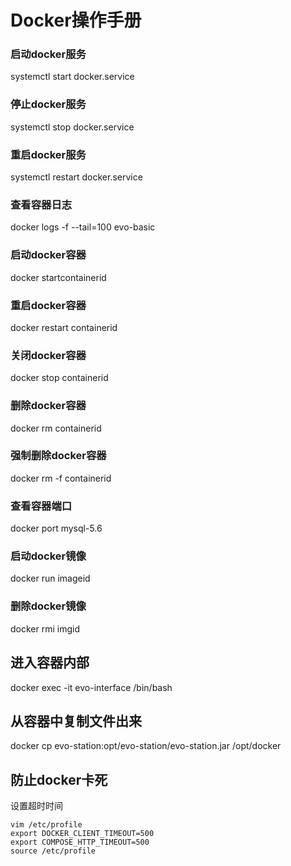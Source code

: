 # Docker操作手册

### 启动docker服务
systemctl start docker.service		
### 停止docker服务		
systemctl stop docker.service	
### 重启docker服务			
systemctl restart docker.service			

### 查看容器日志
docker logs -f --tail=100 evo-basic			

### 启动docker容器
docker startcontainerid				
### 重启docker容器
docker restart containerid				
### 关闭docker容器
docker stop containerid				
### 删除docker容器
docker rm containerid				
### 强制删除docker容器
docker rm -f containerid				
### 查看容器端口
docker port mysql-5.6				

### 启动docker镜像
docker run imageid	
### 删除docker镜像				
docker rmi imgid					

## 进入容器内部
docker exec -it evo-interface /bin/bash		
## 从容器中复制文件出来
docker cp evo-station:opt/evo-station/evo-station.jar /opt/docker

## 防止docker卡死

设置超时时间  
~~~
vim /etc/profile
export DOCKER_CLIENT_TIMEOUT=500
export COMPOSE_HTTP_TIMEOUT=500
source /etc/profile
~~~